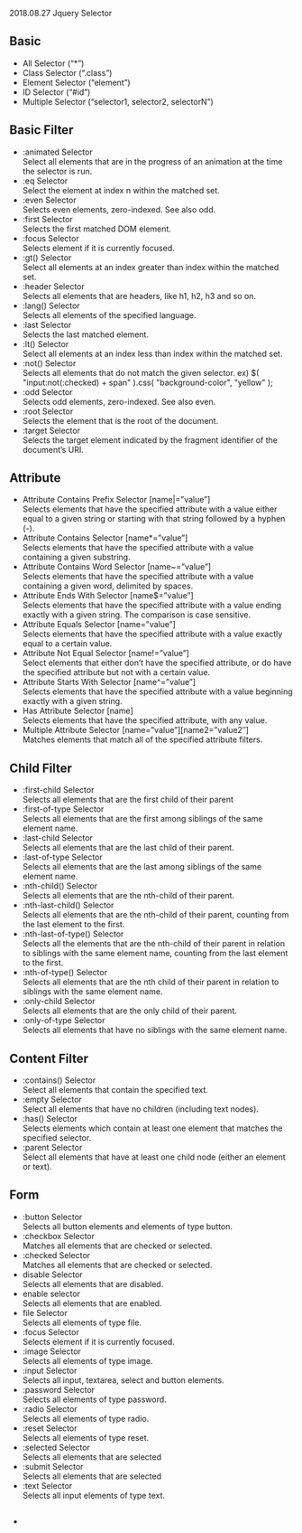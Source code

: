 2018.08.27 Jquery Selector
<h2>Basic </h2>
<ul>
  <li>All Selector (“*”)</li>
  <li>Class Selector (“.class”)</li>
  <li>Element Selector (“element”)</li>
  <li>ID Selector (“#id”)</li>
  <li>Multiple Selector (“selector1, selector2, selectorN”)</li>
</ul>

<h2>Basic Filter</h2>
<ul>
  <li>:animated Selector</li>
  Select all elements that are in the progress of an animation at the time the selector is run.
  <li>:eq Selector</li>
  Select the element at index n within the matched set.
  <li>:even Selector</li>
  Selects even elements, zero-indexed. See also odd.
  <li>:first Selector</li>
  Selects the first matched DOM element.
  <li>:focus Selector</li>
  Selects element if it is currently focused.
  <li>:gt() Selector</li>
  Select all elements at an index greater than index within the matched set.
  <li>:header Selector</li>
  Selects all elements that are headers, like h1, h2, h3 and so on.
  <li>:lang() Selector</li>
  Selects all elements of the specified language.
  <li>:last Selector</li>
  Selects the last matched element.
  <li>:lt() Selector</li>
  Select all elements at an index less than index within the matched set.
  <li>:not() Selector</li>
  Selects all elements that do not match the given selector.
  ex) $( "input:not(:checked) + span" ).css( "background-color", "yellow" );
  <li>:odd Selector</li>
  Selects odd elements, zero-indexed. See also even.
  <li>:root Selector</li>
  Selects the element that is the root of the document.
  <li>:target Selector</li>
  Selects the target element indicated by the fragment identifier of the document’s URI.
</ul>
<h2>Attribute</h2>
<ul>
  <li>Attribute Contains Prefix Selector [name|=”value”]</li>
  Selects elements that have the specified attribute with a value either equal to a given string or starting with that string followed by a hyphen (-).
  <li>Attribute Contains Selector [name*=”value”]</li>
  Selects elements that have the specified attribute with a value containing a given substring.
  <li>Attribute Contains Word Selector [name~=”value”]</li>
  Selects elements that have the specified attribute with a value containing a given word, delimited by spaces.
  <li>Attribute Ends With Selector [name$=”value”]</li>
  Selects elements that have the specified attribute with a value ending exactly with a given string. The comparison is case sensitive.
  <li>Attribute Equals Selector [name=”value”]</li>
  Selects elements that have the specified attribute with a value exactly equal to a certain value.
  <li>Attribute Not Equal Selector [name!=”value”]</li>
  Select elements that either don’t have the specified attribute, or do have the specified attribute but not with a certain value.
  <li>Attribute Starts With Selector [name^=”value”]</li>
  Selects elements that have the specified attribute with a value beginning exactly with a given string.
  <li>Has Attribute Selector [name]</li>
  Selects elements that have the specified attribute, with any value.
  <li>Multiple Attribute Selector [name=”value”][name2=”value2″]</li>
  Matches elements that match all of the specified attribute filters.
</ul>
<h2>Child Filter</h2>
<ul>
  <li>:first-child Selector</li>
  Selects all elements that are the first child of their parent
  <li>:first-of-type Selector</li>
  Selects all elements that are the first among siblings of the same element name.
  <li>:last-child Selector</li>
  Selects all elements that are the last child of their parent.
  <li>:last-of-type Selector</li>
  Selects all elements that are the last among siblings of the same element name.
  <li>:nth-child() Selector</li>
  Selects all elements that are the nth-child of their parent.
  <li>:nth-last-child() Selector</li>
  Selects all elements that are the nth-child of their parent, counting from the last element to the first.
  <li>:nth-last-of-type() Selector</li>
  Selects all the elements that are the nth-child of their parent in relation to siblings with the same element name, counting from the last element to the first.
  <li>:nth-of-type() Selector</li>
  Selects all elements that are the nth child of their parent in relation to siblings with the same element name.
  <li>:only-child Selector</li>
  Selects all elements that are the only child of their parent.
  <li>:only-of-type Selector</li>
  Selects all elements that have no siblings with the same element name.
</ul>
<h2>Content Filter</h2>
<ul>
  <li>:contains() Selector</li>
  Select all elements that contain the specified text.
  <li>:empty Selector</li>
  Select all elements that have no children (including text nodes).
  <li>:has() Selector</li>
  Selects elements which contain at least one element that matches the specified selector.
  <li>:parent Selector</li>
  Select all elements that have at least one child node (either an element or text).
</ul>
<h2>Form</h2>
<ul>
  <li>:button Selector</li>
  Selects all button elements and elements of type button.
  <li>:checkbox Selector</li>
  Matches all elements that are checked or selected.
  <li>:checked Selector</li>
  Matches all elements that are checked or selected.
  <li>disable Selector</li>
  Selects all elements that are disabled.
  <li>enable selector</li>
  Selects all elements that are enabled.
  <li>file Selector</li>
  Selects all elements of type file.
  <li>:focus Selector</li>
  Selects element if it is currently focused.
  <li>:image Selector</li>
  Selects all elements of type image.
  <li>:input Selector</li>
  Selects all input, textarea, select and button elements.
  <li>:password Selector</li>
  Selects all elements of type password.
  <li>:radio Selector</li>
  Selects all elements of type radio.
  <li>:reset Selector</li>
  Selects all elements of type reset.
  <li>:selected Selector</li>  
  Selects all elements that are selected
  <li>:submit Selector</li> 
  Selects all elements that are selected
  <li>:text Selector</li>
  Selects all input elements of type text.
</ul>
<h2></h2>
<ul>
	<li></li>
</ul>
